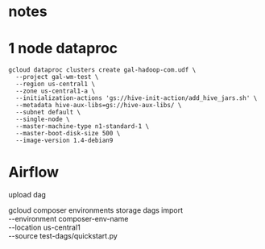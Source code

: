 # notes

# 1 node dataproc
```
gcloud dataproc clusters create gal-hadoop-com.udf \
  --project gal-wm-test \
  --region us-central1 \
  --zone us-central1-a \
  --initialization-actions 'gs://hive-init-action/add_hive_jars.sh' \
  --metadata hive-aux-libs=gs://hive-aux-libs/ \
  --subnet default \
  --single-node \
  --master-machine-type n1-standard-1 \
  --master-boot-disk-size 500 \
  --image-version 1.4-debian9
```
# Airflow

upload dag

gcloud composer environments storage dags import \
  --environment composer-env-name  \
  --location us-central1 \
  --source test-dags/quickstart.py
